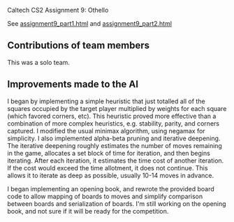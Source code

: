 Caltech CS2 Assignment 9: Othello

See [assignment9_part1.html](http://htmlpreview.github.io/?https://github.com/caltechcs2/othello/blob/master/assignment9_part1.html) and [assignment9_part2.html](http://htmlpreview.github.io/?https://github.com/caltechcs2/othello/blob/master/assignment9_part2.html)

## Contributions of team members

This was a solo team.

## Improvements made to the AI

I began by implementing a simple heuristic that just totalled all of the squares occupied by the target player multiplied by weights for each square (which favored corners, etc). This heuristic proved more effective than a combination of more complex heuristics, e.g. stability, parity, and corners captured. I modified the usual minimax algorithm, using negamax for simplicity. I also implemented alpha-beta pruning and iterative deepening. The iterative deepening roughly estimates the number of moves remaining in the game, allocates a set block of time for iteration, and then begins iterating. After each iteration, it estimates the time cost of another iteration. If the cost would exceed the time allotment, it does not continue. This allows it to iterate as deep as possible, usually 10-14 moves in advance.

I began implementing an opening book, and rewrote the provided board code to allow mapping of boards to moves and simplify comparison between boards and serialization of boards. I'm still working on the opening book, and not sure if it will be ready for the competition.

